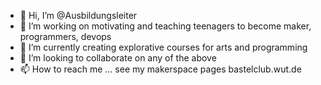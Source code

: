 - 👋 Hi, I’m @Ausbildungsleiter
- 👀 I’m working on motivating and teaching teenagers to become maker, programmers, devops
- 🌱 I’m currently creating explorative courses for arts and programming
- 💞️ I’m looking to collaborate on any of the above
- 📫 How to reach me ... see my makerspace pages bastelclub.wut.de

<!---
Ausbildungsleiter/Ausbildungsleiter is a ✨ special ✨ repository because its `README.md` (this file) appears on your GitHub profile.
You can click the Preview link to take a look at your changes.
--->
